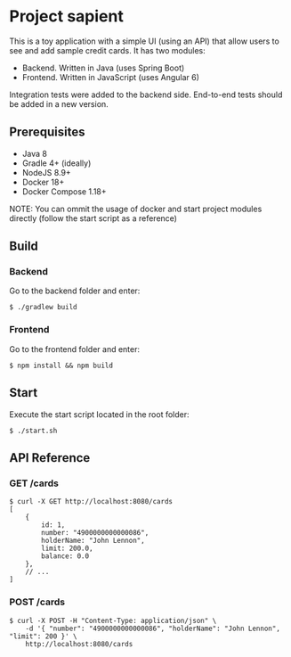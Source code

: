 # Project sapient

This is a toy application with a simple UI (using an API) that allow users to see and add sample credit cards. It has two modules:
- Backend. Written in Java (uses Spring Boot)
- Frontend. Written in JavaScript (uses Angular 6)

Integration tests were added to the backend side. End-to-end tests should be added in a new version.

## Prerequisites

- Java 8 
- Gradle 4+ (ideally)
- NodeJS 8.9+
- Docker 18+
- Docker Compose 1.18+

NOTE: You can ommit the usage of docker and start project modules directly (follow the start script as a reference)

## Build

### Backend

Go to the backend folder and enter:

```
$ ./gradlew build 
```

### Frontend

Go to the frontend folder and enter:

```
$ npm install && npm build
```

## Start

Execute the start script located in the root folder:

```
$ ./start.sh
```

## API Reference

### GET /cards

```
$ curl -X GET http://localhost:8080/cards
[
	{
		id: 1,
		number: "4900000000000086",
		holderName: "John Lennon",
		limit: 200.0,
		balance: 0.0
	}, 
	// ...
]
```

### POST /cards

```
$ curl -X POST -H "Content-Type: application/json" \
	-d '{ "number": "4900000000000086", "holderName": "John Lennon", "limit": 200 }' \
	http://localhost:8080/cards
```

